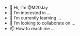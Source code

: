 - 👋 Hi, I’m @M20Jay
- 👀 I’m interested in ...
- 🌱 I’m currently learning ...
- 💞️ I’m looking to collaborate on ...
- 📫 How to reach me ...

<!---
M20Jay/M20Jay is a ✨ special ✨ repository because its `README.md` (this file) appears on your GitHub profile.
You can click the Preview link to take a look at your changes.
--->
